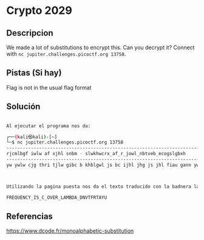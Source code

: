 # Crypto 2029

## Descripcion

We made a lot of substitutions to encrypt this. Can you decrypt it? Connect with `nc jupiter.challenges.picoctf.org 13758`.

## Pistas (Si hay)

Flag is not in the usual flag format

## Solución

``` Bash

Al ejecutar el programa nos da:

┌──(kali㉿kali)-[~]
└─$ nc jupiter.challenges.picoctf.org 13758   
-------------------------------------------------------------------------------
rjcmlbgf iwlw af xjhl snbm - slwkhwcrx_af_r_jowl_nbtveb_ecogslgbxh
-------------------------------------------------------------------------------
yw ywlw cjg thri tjlw gibc b khblgwl js bc ijhl jhg js jhl fiau gann yw fby iwl facq, bce giwc a hcewlfgjje sjl giw salfg gatw yibg ybf twbcg vx b fiau sjhcewlacm ac giw fwb.  a thfg brqcjynwemw a ibe iblenx wxwf gj njjq hu yiwc giw fwbtwc gjne tw fiw ybf facqacm; sjl sljt giw tjtwcg gibg giwx lbgiwl uhg tw acgj giw vjbg gibc gibg a tamig vw fbae gj mj ac, tx iwblg ybf, bf ag ywlw, ewbe yagiac tw, ublgnx yagi slamig, ublgnx yagi ijlljl js tace, bce giw gijhmigf js yibg ybf xwg vwsjlw tw.



Utilizando la pagina puesta nos da el texto traducido con la badnera la cual es:

FREQUENCY_IS_C_OVER_LAMBDA_DNVTFRTAYU

```

## Referencias

https://www.dcode.fr/monoalphabetic-substitution